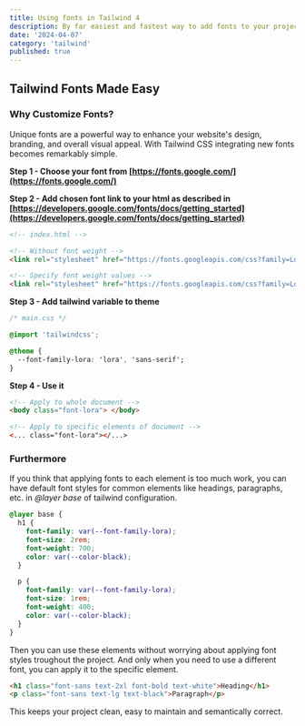 ```yaml
---
title: Using fonts in Tailwind 4
description: By far easiest and fastest way to add fonts to your project
date: '2024-04-07'
category: 'tailwind'
published: true
---
```


## Tailwind Fonts Made Easy

### Why Customize Fonts?

Unique fonts are a powerful way to enhance your website's design, branding, and overall visual appeal. With Tailwind CSS integrating new fonts becomes remarkably simple.

**Step 1 - Choose your font from [https://fonts.google.com/](https://fonts.google.com/)**

**Step 2 - Add chosen font link to your html as described in [https://developers.google.com/fonts/docs/getting_started](https://developers.google.com/fonts/docs/getting_started)**

```html
<!-- index.html -->

<!-- Without font weight -->
<link rel="stylesheet" href="https://fonts.googleapis.com/css?family=Lora&display=swap" />

<!-- Specify font weight values -->
<link rel="stylesheet" href="https://fonts.googleapis.com/css?family=Lora:400,700&display=swap" />
```

**Step 3 - Add tailwind variable to theme**

```css
/* main.css */

@import 'tailwindcss';

@theme {
  --font-family-lora: 'lora', 'sans-serif';
}
```

**Step 4 - Use it**

```html
<!-- Apply to whole document -->
<body class="font-lora"> </body>

<!-- Apply to specific elements of document -->
<... class="font-lora"></...>
```

### Furthermore

If you think that applying fonts to each element is too much work, you can have default font styles for common elements like headings, paragraphs, etc. in _@layer base_ of tailwind configuration.

```css
@layer base {
  h1 {
    font-family: var(--font-family-lora);
    font-size: 2rem;
    font-weight: 700;
    color: var(--color-black);
  }

  p {
    font-family: var(--font-family-lora);
    font-size: 1rem;
    font-weight: 400;
    color: var(--color-black);
  }
}
```

Then you can use these elements without worrying about applying font styles troughout the project. And only when you need to use a different font, you can apply it to the specific element.

```html
<h1 class="font-sans text-2xl font-bold text-white">Heading</h1>
<p class="font-sans text-lg text-black">Paragraph</p>
```

This keeps your project clean, easy to maintain and semantically correct.
